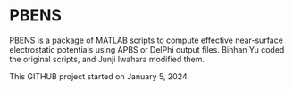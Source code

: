 # PBENS
PBENS is a package of MATLAB scripts to compute effective near-surface electrostatic potentials using APBS or DelPhi output files. Binhan Yu coded the original scripts, and Junji Iwahara modified them.

This GITHUB project started on January 5, 2024.
